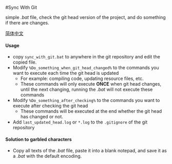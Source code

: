 #Sync With Git

simple *.bat* file, check the git head version of the project, and do something if there are changes.

[简体中文](readme.zh-cn.md)

#### Usage
* copy `sync_with_git.bat` to anywhere in the git repository and edit the copied file.
* Modify `%Do_something_when_git_head_changed%` to the commands you want to execute each time the git head is updated
  * For example: compiling code, updating resource files, etc.
  * These commands will only execute **ONCE** when git head changes, until the next changing, running the *.bat* will not execute these commands
* Modify `%Do_something_after_checking%` to the commands you want to execute after checking the git head
  * These commands will be executed at the end whether the git head has changed or not.
* Add `last_updated_head.log` or `*.log` to the `.gitignore` of the git repository

#### Solution to garbled characters
* Copy all texts of the *.bat* file, paste it into a blank notepad, and save it as a *.bat* with the default encoding.